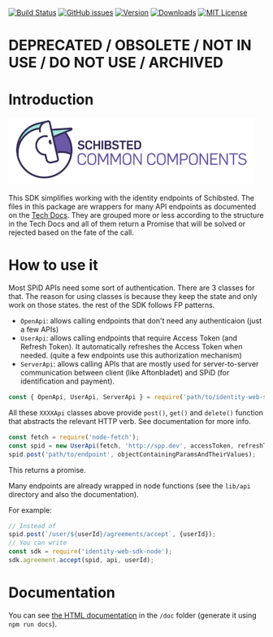 [![Build Status](https://travis-ci.org/schibsted/payment-sdk.svg?branch=master)](https://travis-ci.org/schibsted/payment-sdk)
[![GitHub issues](https://img.shields.io/github/issues/schibsted/payment-sdk.svg)](https://github.com/schibsted/payment-sdk/issues)
[![Version](https://img.shields.io/npm/v/schibsted-payment-sdk.svg?style=flat-square)](http://npm.im/schibsted-payment-sdk)
[![Downloads](https://img.shields.io/npm/dm/schibsted-payment-sdk.svg?style=flat-square)](http://npm-stat.com/charts.html?package=schibsted-payment-sdk&from=2017-01-01)
[![MIT License](https://img.shields.io/npm/l/schibsted-payment-sdk.svg?style=flat-square)](http://opensource.org/licenses/MIT)

# DEPRECATED / OBSOLETE / NOT IN USE / DO NOT USE / ARCHIVED

# Introduction

![Schibsted Common Components Logo](cc-logo.png)

This SDK simplifies working with the identity endpoints of Schibsted.
The files in this package are wrappers for many API endpoints as documented on the
[Tech Docs](http://techdocs.spid.no/).
They are grouped more or less according to the structure in the Tech Docs and all of them return a
Promise that will be solved or rejected based on the fate of the call.

# How to use it

Most SPiD APIs need some sort of authentication. There are 3 classes for that. The reason for using
classes is because they keep the state and only work on those states. the rest of the SDK follows FP
patterns.

* `OpenApi`: allows calling endpoints that don't need any authenticaion (just a few APIs)
* `UserApi`: allows calling endpoints that require Access Token (and Refresh Token). It automatically
refreshes the Access Token when needed. (quite a few endpoints use this authorization mechanism)
* `ServerApi`: allows calling APIs that are mostly used for server-to-server communication between
client (like Aftonbladet) and SPiD (for identification and payment).

```javascript
const { OpenApi, UserApi, ServerApi } = require('path/to/identity-web-sdk-node');
```

All these `XXXXApi` classes above provide `post()`, `get()` and `delete()` function that abstracts the
relevant HTTP verb. See documentation for more info.

```javascript
const fetch = require('node-fetch');
const spid = new UserApi(fetch, 'http://spp.dev', accessToken, refreshToken);
spid.post('path/to/endpoint', objectContainingParamsAndTheirValues);
```

This returns a promise.

Many endpoints are already wrapped in node functions (see the `lib/api` directory and also the
documentation).

For example:

```javascript
// Instead of
spid.post(`/user/${userId}/agreements/accept`, {userId});
// You can write
const sdk = require('identity-web-sdk-node');
sdk.agreement.accept(spid, api, userId);
```

# Documentation

You can see [the HTML documentation](https://pages.github.schibsted.io/spt-identity/identity-web-sdk-node/)
in the `/doc` folder (generate it using `npm run docs`).
